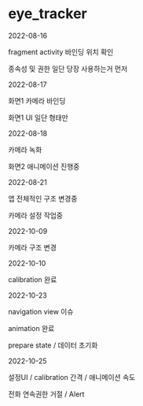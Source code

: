 # eye_tracker

2022-08-16

fragment activity 바인딩 위치 확인

종속성 및 권한 일단 당장 사용하는거 먼저

2022-08-17

화면1 카메라 바인딩

화면1 UI 일단 형태만

2022-08-18

카메라 녹화

화면2 애니메이션 진행중

2022-08-21

앱 전체적인 구조 변경중

카메라 설정 작업중

2022-10-09

카메라 구조 변경

2022-10-10

calibration 완료

2022-10-23

navigation view 이슈

animation 완료

prepare state / 데이터 초기화

2022-10-25

설정UI / calibration 간격 / 애니메이션 속도

전화 연속권한 거절 / Alert